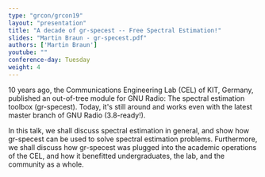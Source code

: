 ```yaml
---
type: "grcon/grcon19"
layout: "presentation"
title: "A decade of gr-specest -- Free Spectral Estimation!"
slides: "Martin Braun - gr-specest.pdf"
authors: ['Martin Braun']
youtube: ""
conference-day: Tuesday
weight: 4 
---
```

10 years ago, the Communications Engineering Lab (CEL) of KIT, Germany, published an out-of-tree module for GNU Radio: The spectral estimation toolbox (gr-specest). Today, it's still around and works even with the latest master branch of GNU Radio (3.8-ready!).

In this talk, we shall discuss spectral estimation in general, and show how gr-specest can be used to solve spectral estimation problems. Furthermore, we shall discuss how gr-specest was plugged into the academic operations of the CEL, and how it benefitted undergraduates, the lab, and the community as a whole.
